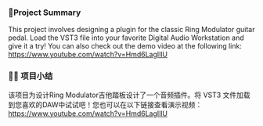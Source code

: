 ### 🎸**Project Summary**

This project involves designing a plugin for the classic Ring Modulator guitar pedal. Load the VST3 file into your favorite Digital Audio Workstation and give it a try! You can also check out the demo video at the following link: https://www.youtube.com/watch?v=Hmd6LagIllU

### 🎹🥁 **项目小结**
该项目为设计Ring Modulator吉他踏板设计了一个音频插件。将 VST3 文件加载到您喜欢的DAW中试试吧！您也可以在以下链接查看演示视频：https://www.youtube.com/watch?v=Hmd6LagIllU

